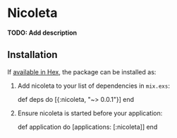 # Nicoleta

**TODO: Add description**

## Installation

If [available in Hex](https://hex.pm/docs/publish), the package can be installed as:

  1. Add nicoleta to your list of dependencies in `mix.exs`:

        def deps do
          [{:nicoleta, "~> 0.0.1"}]
        end

  2. Ensure nicoleta is started before your application:

        def application do
          [applications: [:nicoleta]]
        end

